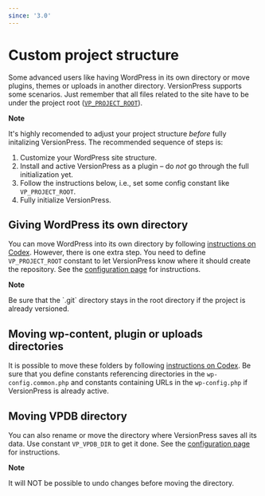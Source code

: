 ```yaml
---
since: '3.0'
---
```


# Custom project structure

Some advanced users like having WordPress in its own directory or move plugins, themes or uploads in another directory. VersionPress supports some scenarios. Just remember that all files related to the site have to be under the project root ([`VP_PROJECT_ROOT`](../getting-started/configuration#vp_project_root)).

<div class="important">
  <p><strong>Note</strong></p>
  <p>It's highly recomended to adjust your project structure <em>before</em> fully initalizing VersionPress. The recommended sequence of steps is:</p>
  <ol>
    <li>Customize your WordPress site structure.</li>
    <li>Install and active VersionPress as a plugin – do <em>not</em> go through the full initialization yet.</li>
    <li>Follow the instructions below, i.e., set some config constant like <code>VP_PROJECT_ROOT</code>.</li>
    <li>Fully initialize VersionPress.</li>
  </ol>
</div>

## Giving WordPress its own directory

You can move WordPress into its own directory by following [instructions on Codex](https://codex.wordpress.org/Giving_WordPress_Its_Own_Directory). However, there is one extra step. You need to define `VP_PROJECT_ROOT` constant to let VersionPress know where it should create the repository. See the [configuration page](../getting-started/configuration#vp_project_root) for instructions.

<div class="note">
  <p><strong>Note</strong></p>
  <p>Be sure that the `.git` directory stays in the root directory if the project is already versioned.</p>
</div>

## Moving wp-content, plugin or uploads directories

It is possible to move these folders by following [instructions on Codex](https://codex.wordpress.org/Editing_wp-config.php#Moving_wp-content_folder). Be sure that you define constants referencing directories in the `wp-config.common.php` and constants containing URLs in the `wp-config.php` if VersionPress is already active.

## Moving VPDB directory

You can also rename or move the directory where VersionPress saves all its data. Use constant `VP_VPDB_DIR` to get it done. See the [configuration page](../getting-started/configuration#vp_vpdb_dir) for instructions.

<div class="note">
  <p><strong>Note</strong></p>
  <p>It will NOT be possible to undo changes before moving the directory.</p>
</div>
